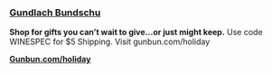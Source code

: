 ### <a href="https://www.gunbun.com/wine-gift-sets/" target="_blank" onclick="ga('send', 'event', 'OutBoundLinksTitle', 'https://www.gunbun.com/wine-gift-sets/', 'Gundlach Bundschu');">Gundlach Bundschu</a>

**Shop for gifts you can’t wait to give...or just might keep.**
Use code WINESPEC for $5 Shipping. Visit gunbun.com/holiday

**<a href="https://www.gunbun.com/wine-gift-sets/" target="_blank" onclick="ga('send', 'event', 'OutBoundLinks', 'https://www.gunbun.com/wine-gift-sets/', 'Gunbun.com/holiday');">Gunbun.com/holiday</a>**
